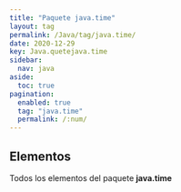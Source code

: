 ```yaml
---
title: "Paquete java.time"
layout: tag
permalink: /Java/tag/java.time/
date: 2020-12-29
key: Java.quetejava.time
sidebar: 
  nav: java
aside: 
  toc: true
pagination: 
  enabled: true
  tag: "java.time"
  permalink: /:num/
---
```


<h2>Elementos</h2>
Todos los elementos del paquete <strong>java.time</strong>
